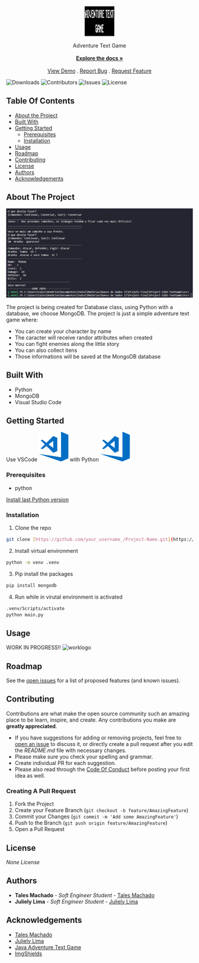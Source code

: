 <br/>
<p align="center">
  <a href="https://github.com/RobinCharles984/Project-S202-TextGame">
    <img src="images/logo.png" alt="Logo" width="80" height="80">
  </a>

  <p align="center">
    Adventure Text Game
    <br/>
    <br/>
    <a href="https://github.com/RobinCharles984/Project-S202-TextGame"><strong>Explore the docs »</strong></a>
    <br/>
    <br/>
    <a href="https://github.com/RobinCharles984/Project-S202-TextGame">View Demo</a>
    .
    <a href="https://github.com/RobinCharles984/Project-S202-TextGame/issues">Report Bug</a>
    .
    <a href="https://github.com/RobinCharles984/Project-S202-TextGame/issues">Request Feature</a>
  </p>
</p>

![Downloads](https://img.shields.io/github/downloads/RobinCharles984/Project-S202-TextGame/total) ![Contributors](https://img.shields.io/github/contributors/RobinCharles984/Project-S202-TextGame?color=dark-green) ![Issues](https://img.shields.io/github/issues/RobinCharles984/Project-S202-TextGame) ![License](https://img.shields.io/github/license/RobinCharles984/Project-S202-TextGame) 

## Table Of Contents

* [About the Project](#about-the-project)
* [Built With](#built-with)
* [Getting Started](#getting-started)
  * [Prerequisites](#prerequisites)
  * [Installation](#installation)
* [Usage](#usage)
* [Roadmap](#roadmap)
* [Contributing](#contributing)
* [License](#license)
* [Authors](#authors)
* [Acknowledgements](#acknowledgements)

## About The Project

![Screen Shot](images/screenshot.png)

The project is being created for Database class, using Python with a database, we choose MongoDB. The project is just a simple adventure text game where:
* You can create your character by name
* The caracter will receive randor attributes when created
* You can fight enemies along the little story
* You can also collect itens
* Those informations will be saved at the MongoDB database

## Built With

* Python
* MongoDB
* Visual Studio Code

## Getting Started

Use VSCode <img src="images/vscode.png" alt="vscodelogo" width="80" height="80"> with Python <img src="images/vscode.png" alt="vscodelogo" width="80" height="80">

### Prerequisites

* python

[Install last Python version](https://www.python.org/downloads/)

### Installation

1. Clone the repo

```sh
git clone [https://github.com/your_username_/Project-Name.git](https://github.com/RobinCharles984/Project-S202-TextGame.git)
```

2. Install virtual environment

```sh
python -m venv .venv
```

3. Pip install the packages

```sh
pip install mongodb
```

4. Run while in virutal environment is activated

```sh
.venv/Scripts/activate
python main.py
```

## Usage

WORK IN PROGRESS!!
<img src="images/workinprogress" alt="worklogo" width="326" height="196">

## Roadmap

See the [open issues](https://github.com/RobinCharles984/Project-S202-TextGame/issues) for a list of proposed features (and known issues).

## Contributing

Contributions are what make the open source community such an amazing place to be learn, inspire, and create. Any contributions you make are **greatly appreciated**.
* If you have suggestions for adding or removing projects, feel free to [open an issue](https://github.com/RobinCharles984/Project-S202-TextGame/issues/new) to discuss it, or directly create a pull request after you edit the *README.md* file with necessary changes.
* Please make sure you check your spelling and grammar.
* Create individual PR for each suggestion.
* Please also read through the [Code Of Conduct](https://github.com/RobinCharles984/Project-S202-TextGame/blob/main/CODE_OF_CONDUCT.md) before posting your first idea as well.

### Creating A Pull Request

1. Fork the Project
2. Create your Feature Branch (`git checkout -b feature/AmazingFeature`)
3. Commit your Changes (`git commit -m 'Add some AmazingFeature'`)
4. Push to the Branch (`git push origin feature/AmazingFeature`)
5. Open a Pull Request

## License

_None License_

## Authors

* **Tales Machado** - *Soft Engineer Student* - [Tales Machado](https://github.com/RobinCharles984/)
* **Juliely Lima** - *Soft Engineer Student* - [Juliely Lima](https://github.com/Julielylimaa/)

## Acknowledgements

* [Tales Machado](https://github.com/RobinCharles984/)
* [Juliely Lima](https://github.com/Julielylimaa/)
* [Java Adventure Text Game](https://github.com/RobinCharles984/POO---Adventure-Text-Game)
* [ImgShields](https://shields.io/)

